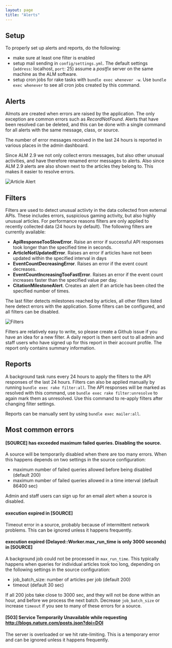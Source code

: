 ```yaml
---
layout: page
title: "Alerts"
---
```


## Setup

To properly set up alerts and reports, do the following:

* make sure at least one filter is enabled
* setup mail sending in `config/settings.yml`. The default settings (`address`: localhost, `port`: 25) assume a *postfix* server on the same machine as the ALM software.
* setup cron jobs for rake tasks with `bundle exec whenever -w`. Use `bundle exec whenever` to see all cron jobs created by this command.

## Alerts

Almots are created when errors are raised by the application. The only exception are common errors such as *RecordNotFound*. Alerts that have been resolved can be deleted, and this can be done with a single command for all alerts with the same message, class, or source.

The number of error messages received in the last 24 hours is reported in various places in the admin dashboard.

Since ALM 2.9 we not only collect errors messages, but also other unusual activities, and have therefore renamed error messages to alerts. Also since ALM 2.9 alerts are also shown next to the articles they belong to. This makes it easier to resolve errors.

![Article Alert](/images/alert-article.png)

## Filters

Filters are used to detect unusual actiivty in the data collected from external APIs. These includes errors, suspicious gaming activity, but also highly unusual articles. For performance reasons filters are only applied to recently collected data (24 hours by default). The following filters are currently available:

* **ApiResponseTooSlowError**. Raise an error if successful API responses took longer than the specified time in seconds.
* **ArticleNotUpdatedError**. Raises an error if articles have not been updated within the specified interval in days
* **EventCountDecreasingError**. Raises an error if the event count decreases.
* **EventCountIncreasingTooFastError**. Raises an error if the event count increases faster than the specified value per day.
* **CitationMilestoneAlert**. Creates an alert if an article has been cited the specified number of times.

The last filter detects milestones reached by articles, all other filters listed here detect errors with the application. Some filters can be configured, and all filters can be disabled.

![Filters](/images/filters.png)

Filters are relatively easy to write, so please create a Github issue if you have an idea for a new filter. A daily report is then sent out to all admin and staff users who have signed up for this report in their account profile. The report only contains summary information.

## Reports

A background task runs every 24 hours to apply the filters to the API responses of the last 24 hours. Filters can also be applied manually by running `bundle exec rake filter:all`. The API responses will be marked as resolved with this command, use `bundle exec rake filter:unresolve` to again mark them as unresolved. Use this command to re-apply filters after changing filter settings.

Reports can be manually sent by using `bundle exec mailer:all`.

## Most common errors

#### [SOURCE] has exceeded maximum failed queries. Disabling the source.

A source will be temporarily disabled when there are too many errors. When this happens depends on two settings in the source configuration:

- maximum number of failed queries allowed before being disabled (default 200)
- maximum number of failed queries allowed in a time interval (default 86400 sec)

Admin and staff users can sign up for an email alert when a source is disabled.

#### execution expired in [SOURCE]

Timeout error in a source, probably because of intermittent network problems. This can be ignored unless it happens frequently.

#### execution expired (Delayed::Worker.max_run_time is only 3000 seconds) in [SOURCE]

A background job could not be processed in `max_run_time`. This typically happens when queries for individual articles took too long, depending on the following settings in the source configuration:

- job_batch_size: number of articles per job (default 200)
- timeout (default 30 sec)

If all 200 jobs take close to 3000 sec, and they will not be done within an hour, and before we process the next batch. Decrease `job_batch_size` or increase `timeout` if you see to many of these errors for a source.

#### [503] Service Temporarily Unavailable while requesting http://blogs.nature.com/posts.json?doi=DOI

The server is overloaded or we hit rate-limiting. This is a temporary error and can be ignored unless it happens frequently.
